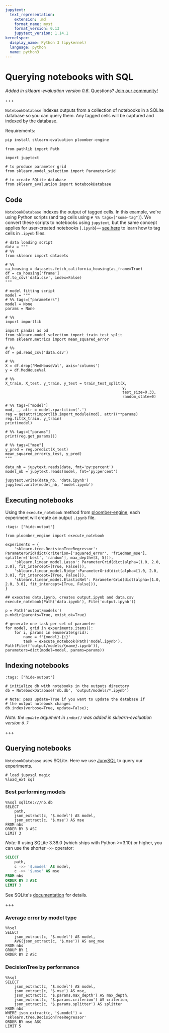 ```yaml
---
jupytext:
  text_representation:
    extension: .md
    format_name: myst
    format_version: 0.13
    jupytext_version: 1.14.1
kernelspec:
  display_name: Python 3 (ipykernel)
  language: python
  name: python3
---
```


# Querying notebooks with SQL

*Added in sklearn-evaluation version 0.6*. Questions? [Join our community!](https://ploomber.io/community)

+++

`NotebookDatabase` indexes outputs from a collection of notebooks in a SQLite database so you can query them. Any tagged cells will be captured and indexed by the database.

Requirements:

```sh
pip install sklearn-evaluation ploomber-engine
```

```{code-cell} ipython3
from pathlib import Path

import jupytext

# to produce parameter grid
from sklearn.model_selection import ParameterGrid

# to create SQLite database
from sklearn_evaluation import NotebookDatabase
```
## Code

`NotebookDatabase` indexes the output of tagged cells. In this example, we're using Python scripts (and tag cells using `# %% tags=["some-tag"]`). We convert these scripts to notebooks using `jupytext`, but the same concept applies for user-created notebooks (`.ipynb`)— [see here](https://docs.ploomber.io/en/latest/user-guide/faq_index.html#parameterizing-notebooks) to learn how to tag cells in `.ipynb` files.

```{code-cell} ipython3
# data loading script
data = """
# %%
from sklearn import datasets

# %%
ca_housing = datasets.fetch_california_housing(as_frame=True)
df = ca_housing['frame']
df.to_csv('data.csv', index=False)
"""

# model fitting script
model = """
# %% tags=["parameters"]
model = None
params = None

# %%
import importlib

import pandas as pd
from sklearn.model_selection import train_test_split
from sklearn.metrics import mean_squared_error

# %%
df = pd.read_csv('data.csv')

# %%
X = df.drop('MedHouseVal', axis='columns')
y = df.MedHouseVal

# %%
X_train, X_test, y_train, y_test = train_test_split(X,
                                                    y,
                                                    test_size=0.33,
                                                    random_state=0)

# %% tags=["model"]
mod, _, attr = model.rpartition('.')
reg = getattr(importlib.import_module(mod), attr)(**params)
reg.fit(X_train, y_train)
print(model)

# %% tags=["params"]
print(reg.get_params())

# %% tags=["mse"]
y_pred = reg.predict(X_test)
mean_squared_error(y_test, y_pred)
"""

data_nb = jupytext.reads(data, fmt='py:percent')
model_nb = jupytext.reads(model, fmt='py:percent')

jupytext.write(data_nb, 'data.ipynb')
jupytext.write(model_nb, 'model.ipynb')
```

## Executing notebooks

Using the `execute_notebook` method from [ploomber-engine](https://ploomber-engine.readthedocs.io/en/latest/quick-start.html), each experiment will create an output `.ipynb` file.

```{code-cell} ipython3
:tags: ["hide-output"]

from ploomber_engine import execute_notebook

experiments = {
    'sklearn.tree.DecisionTreeRegressor': ParameterGrid(dict(criterion=['squared_error', 'friedman_mse'], splitter=['best', 'random'], max_depth=[3, 5])),
    'sklearn.linear_model.Lasso': ParameterGrid(dict(alpha=[1.0, 2.0, 3.0], fit_intercept=[True, False])),
    'sklearn.linear_model.Ridge':ParameterGrid(dict(alpha=[1.0, 2.0, 3.0], fit_intercept=[True, False])), 
    'sklearn.linear_model.ElasticNet': ParameterGrid(dict(alpha=[1.0, 2.0, 3.0], fit_intercept=[True, False])), 
}

## executes data.ipynb, creates output.ipynb and data.csv
execute_notebook(Path('data.ipynb'), File('output.ipynb'))

p = Path('output/models')
p.mkdir(parents=True, exist_ok=True)

# generate one task per set of parameter
for model, grid in experiments.items():
    for i, params in enumerate(grid):
        name = f'{model}-{i}'
        task = execute_notebook(Path('model.ipynb'), Path(File(f'output/models/{name}.ipynb')), parameters=dict(model=model, params=params))

```
## Indexing notebooks

```{code-cell} ipython3
:tags: ["hide-output"]

# initialize db with notebooks in the outputs directory
db = NotebookDatabase('nb.db', 'output/models/*.ipynb')

# Note: pass update=True if you want to update the database if
# the output notebook changes
db.index(verbose=True, update=False);
```

*Note: the `update` argument in `index()` was added in sklearn-evaluation version `0.7`*

+++

## Querying notebooks

`NotebookDatabase` uses SQLite. Here we use [JupySQL](https://jupysql.readthedocs.io/en/latest/intro.html) to query our experiments.

```{code-cell} ipython3
# load jupysql magic
%load_ext sql

```

### Best performing models

```{code-cell} ipython3
%%sql sqlite:///nb.db
SELECT
    path,
    json_extract(c, '$.model') AS model,
    json_extract(c, '$.mse') AS mse
FROM nbs
ORDER BY 3 ASC
LIMIT 3
```

*Note:* If using SQLite 3.38.0 (which ships with Python >=3.10) or higher, you can use the shorter `->>` operator:

```sql
SELECT
    path,
    c ->> '$.model' AS model,
    c ->> '$.mse' AS mse
FROM nbs
ORDER BY 3 ASC
LIMIT 3
```

See SQLite's [documentation](https://www.sqlite.org/json1.html#jptr) for details.

+++

### Average error by model type

```{code-cell} ipython3
%%sql
SELECT
    json_extract(c, '$.model') AS model,
    AVG(json_extract(c, '$.mse')) AS avg_mse
FROM nbs
GROUP BY 1
ORDER BY 2 ASC
```

### DecisionTree by performance

```{code-cell} ipython3
%%sql
SELECT
    json_extract(c, '$.model') AS model,
    json_extract(c, '$.mse') AS mse,
    json_extract(c, '$.params.max_depth') AS max_depth,
    json_extract(c, '$.params.criterion') AS criterion,
    json_extract(c, '$.params.splitter') AS splitter
FROM nbs
WHERE json_extract(c, '$.model') = 'sklearn.tree.DecisionTreeRegressor'
ORDER BY mse ASC
LIMIT 5
```